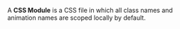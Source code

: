 A __CSS Module__ is a CSS file in which all class names and <br> animation names are scoped locally by default.